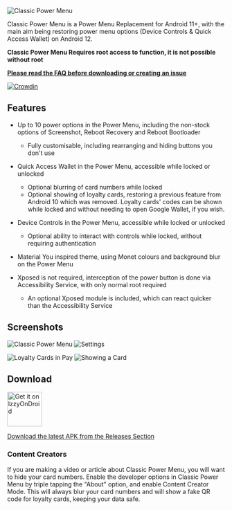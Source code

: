 ![Classic Power Menu](https://i.imgur.com/DonYhMA.png)

Classic Power Menu is a Power Menu Replacement for Android 11+, with the main aim being restoring power menu options (Device Controls & Quick Access Wallet) on Android 12.

**Classic Power Menu Requires root access to function, it is not possible without root**

**[Please read the FAQ before downloading or creating an issue](https://github.com/KieronQuinn/ClassicPowerMenu/blob/main/app/src/main/assets/faq.md)**

[![Crowdin](https://badges.crowdin.net/classicpowermenu/localized.svg)](https://crowdin.com/project/classicpowermenu)

## Features

- Up to 10 power options in the Power Menu, including the non-stock options of Screenshot, Reboot Recovery and Reboot Bootloader
    - Fully customisable, including rearranging and hiding buttons you don't use

- Quick Access Wallet in the Power Menu, accessible while locked or unlocked
    - Optional blurring of card numbers while locked
    - Optional showing of loyalty cards, restoring a previous feature from Android 10 which was removed. Loyalty cards' codes can be shown while locked and without needing to open Google Wallet, if you wish.
    
- Device Controls in the Power Menu, accessible while locked or unlocked
    - Optional ability to interact with controls while locked, without requiring authentication
    
- Material You inspired theme, using Monet colours and background blur on the Power Menu

- Xposed is not required, interception of the power button is done via Accessibility Service, with only normal root required
    - An optional Xposed module is included, which can react quicker than the Accessibility Service

## Screenshots

![Classic Power Menu](https://i.imgur.com/rhm4bqvl.png) ![Settings](https://i.imgur.com/rAG0htEl.png)

![Loyalty Cards in Pay](https://i.imgur.com/eKOI84El.png) ![Showing a Card](https://i.imgur.com/PR6uqUnl.png)

## Download

[<img src="https://gitlab.com/IzzyOnDroid/repo/-/raw/master/assets/IzzyOnDroid.png"
     alt="Get it on IzzyOnDroid"
     height="80">](https://apt.izzysoft.de/fdroid/index/apk/com.kieronquinn.app.classicpowermenu)

[Download the latest APK from the Releases Section](https://github.com/KieronQuinn/ClassicPowerMenu/releases/latest)

### Content Creators

If you are making a video or article about Classic Power Menu, you will want to hide your card numbers. Enable the developer options in Classic Power Menu by triple tapping the "About" option, and enable Content Creator Mode. This will always blur your card numbers and will show a fake QR code for loyalty cards, keeping your data safe.
